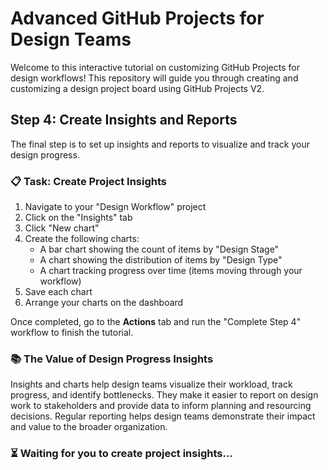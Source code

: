 # Advanced GitHub Projects for Design Teams

Welcome to this interactive tutorial on customizing GitHub Projects for design workflows! This repository will guide you through creating and customizing a design project board using GitHub Projects V2.

## Step 4: Create Insights and Reports
The final step is to set up insights and reports to visualize and track your design progress.

### 📋 Task: Create Project Insights
1. Navigate to your "Design Workflow" project
2. Click on the "Insights" tab
3. Click "New chart"
4. Create the following charts:
   - A bar chart showing the count of items by "Design Stage"
   - A chart showing the distribution of items by "Design Type"
   - A chart tracking progress over time (items moving through your workflow)
5. Save each chart
6. Arrange your charts on the dashboard

Once completed, go to the **Actions** tab and run the "Complete Step 4" workflow to finish the tutorial.

### 📚 The Value of Design Progress Insights
Insights and charts help design teams visualize their workload, track progress, and identify bottlenecks. They make it easier to report on design work to stakeholders and provide data to inform planning and resourcing decisions. Regular reporting helps design teams demonstrate their impact and value to the broader organization.

### ⏳ Waiting for you to create project insights...

<!-- STEP: 4 -->
